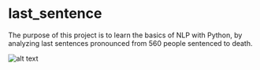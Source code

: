 # last_sentence
The purpose of this project is to learn the basics of NLP with Python, by analyzing last sentences pronounced from 560 people sentenced to death.

![alt text](https://i.imgur.com/y869xVs.png)
